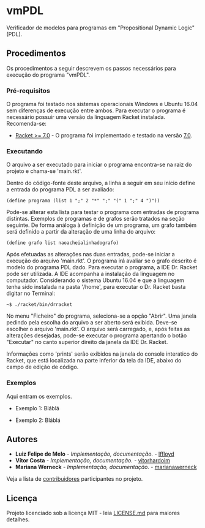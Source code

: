 # vmPDL
Verificador de modelos para programas em "Propositional Dynamic Logic" (PDL).

## Procedimentos

Os procedimentos a seguir descrevem os passos necessários para execução do programa "vmPDL".

### Pré-requisitos

O programa foi testado nos sistemas operacionais Windows e Ubuntu 16.04 sem diferenças de execução entre ambos.
Para executar o programa é necessário possuir uma versão da linguagem Racket instalada. Recomenda-se:

* [Racket >= 7.0](https://racket-lang.org/download/) - O programa foi implementado e testado na versão [7.0](https://download.racket-lang.org/all-versions.html).

### Executando

O arquivo a ser executado para iniciar o programa encontra-se na raiz do projeto e chama-se 'main.rkt'.

Dentro do código-fonte deste arquivo, a linha a seguir em seu início define a entrada do programa PDL a ser avaliado:

```
(define programa (list 1 ";" 2 "*" ";" "(" 1 ";" 4 ")"))
```

Pode-se alterar esta lista para testar o programa com entradas de programa distintas. Exemplos de programas e de grafos serão tratados na seção seguinte.
De forma análoga à definição de um programa, um grafo também será definido a partir da alteração de uma linha do arquivo:

```
(define grafo list naoacheialinhadografo)
```

Após efetuadas as alterações nas duas entradas, pode-se iniciar a execução do arquivo 'main.rkt'. O programa irá avaliar se o grafo descrito é modelo do programa PDL dado. Para executar o programa, a IDE Dr. Racket pode ser utilizada. A IDE acompanha a instalação da linguagem no computador. Considerando o sistema Ubuntu 16.04 e que a linguagem tenha sido instalada na pasta '/home', para executar o Dr. Racket basta digitar no Terminal:

```
~$ ./racket/bin/drracket
```
No menu "Ficheiro" do programa, seleciona-se a opção "Abrir". Uma janela pedindo pela escolha do arquivo a ser aberto será exibida. Deve-se escolher o arquivo 'main.rkt'. O arquivo será carregado, e, após feitas as alterações desejadas, pode-se executar o programa apertando o botão "Executar" no canto superior direito da janela da IDE Dr. Racket.

Informações como 'prints' serão exibidos na janela do console interatico do Racket, que está localizada na parte inferior da tela da IDE, abaixo do campo de edição de código.

### Exemplos

Aqui entram os exemplos.

* Exemplo 1: Bláblá

* Exemplo 2: Bláblá


## Autores

* **Luiz Felipe de Melo** - *Implementação, documentação.* - [lffloyd](https://github.com/lffloyd)
* **Vítor Costa** - *Implementação, documentação.* - [vitorhardoim](https://github.com/vitorhardoim)
* **Mariana Werneck** - *Implementação, documentação.* - [marianawerneck](https://github.com/marianawerneck)

Veja a lista de [contribuidores](https://github.com/lffloyd/vmPDL/contributors) participantes no projeto.

## Licença

Projeto licenciado sob a licença MIT - leia [LICENSE.md](https://github.com/lffloyd/vmPDL/blob/master/LICENSE) para maiores detalhes.
